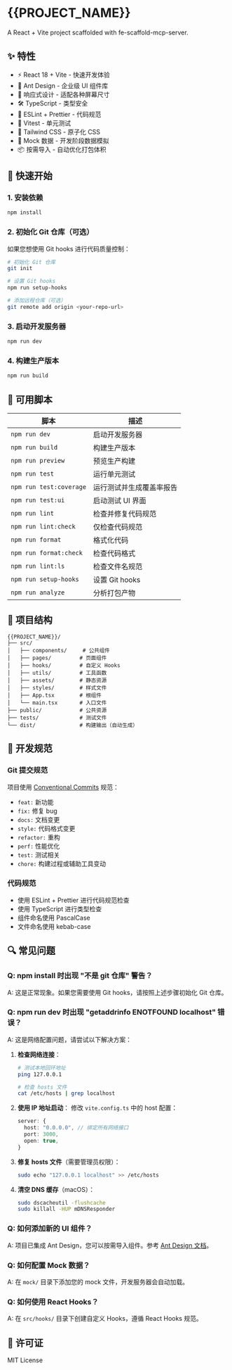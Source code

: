 # {{PROJECT_NAME}}

A React + Vite project scaffolded with fe-scaffold-mcp-server.

## ✨ 特性

- ⚡️ React 18 + Vite - 快速开发体验
- 🎨 Ant Design - 企业级 UI 组件库
- 📱 响应式设计 - 适配各种屏幕尺寸
- 🛠️ TypeScript - 类型安全
- 🎯 ESLint + Prettier - 代码规范
- 🧪 Vitest - 单元测试
- 🎨 Tailwind CSS - 原子化 CSS
- 🔄 Mock 数据 - 开发阶段数据模拟
- 📦 按需导入 - 自动优化打包体积

## 🚀 快速开始

### 1. 安装依赖

```bash
npm install
```

### 2. 初始化 Git 仓库（可选）

如果您想使用 Git hooks 进行代码质量控制：

```bash
# 初始化 Git 仓库
git init

# 设置 Git hooks
npm run setup-hooks

# 添加远程仓库（可选）
git remote add origin <your-repo-url>
```

### 3. 启动开发服务器

```bash
npm run dev
```

### 4. 构建生产版本

```bash
npm run build
```

## 📝 可用脚本

| 脚本 | 描述 |
|------|------|
| `npm run dev` | 启动开发服务器 |
| `npm run build` | 构建生产版本 |
| `npm run preview` | 预览生产构建 |
| `npm run test` | 运行单元测试 |
| `npm run test:coverage` | 运行测试并生成覆盖率报告 |
| `npm run test:ui` | 启动测试 UI 界面 |
| `npm run lint` | 检查并修复代码规范 |
| `npm run lint:check` | 仅检查代码规范 |
| `npm run format` | 格式化代码 |
| `npm run format:check` | 检查代码格式 |
| `npm run lint:ls` | 检查文件名规范 |
| `npm run setup-hooks` | 设置 Git hooks |
| `npm run analyze` | 分析打包产物 |

## 🔧 项目结构

```
{{PROJECT_NAME}}/
├── src/
│   ├── components/     # 公共组件
│   ├── pages/         # 页面组件
│   ├── hooks/         # 自定义 Hooks
│   ├── utils/         # 工具函数
│   ├── assets/        # 静态资源
│   ├── styles/        # 样式文件
│   ├── App.tsx        # 根组件
│   └── main.tsx       # 入口文件
├── public/            # 公共资源
├── tests/             # 测试文件
└── dist/              # 构建输出（自动生成）
```

## 🎯 开发规范

### Git 提交规范

项目使用 [Conventional Commits](https://www.conventionalcommits.org/) 规范：

- `feat:` 新功能
- `fix:` 修复 bug
- `docs:` 文档变更
- `style:` 代码格式变更
- `refactor:` 重构
- `perf:` 性能优化
- `test:` 测试相关
- `chore:` 构建过程或辅助工具变动

### 代码规范

- 使用 ESLint + Prettier 进行代码规范检查
- 使用 TypeScript 进行类型检查
- 组件命名使用 PascalCase
- 文件命名使用 kebab-case

## 🔍 常见问题

### Q: npm install 时出现 "不是 git 仓库" 警告？

A: 这是正常现象。如果您需要使用 Git hooks，请按照上述步骤初始化 Git 仓库。

### Q: npm run dev 时出现 "getaddrinfo ENOTFOUND localhost" 错误？

A: 这是网络配置问题，请尝试以下解决方案：

1. **检查网络连接**：
   ```bash
   # 测试本地回环地址
   ping 127.0.0.1
   
   # 检查 hosts 文件
   cat /etc/hosts | grep localhost
   ```

2. **使用 IP 地址启动**：
   修改 `vite.config.ts` 中的 host 配置：
   ```typescript
   server: {
     host: "0.0.0.0", // 绑定所有网络接口
     port: 3000,
     open: true,
   }
   ```

3. **修复 hosts 文件**（需要管理员权限）：
   ```bash
   sudo echo "127.0.0.1 localhost" >> /etc/hosts
   ```

4. **清空 DNS 缓存**（macOS）：
   ```bash
   sudo dscacheutil -flushcache
   sudo killall -HUP mDNSResponder
   ```

### Q: 如何添加新的 UI 组件？

A: 项目已集成 Ant Design，您可以按需导入组件。参考 [Ant Design 文档](https://ant.design/)。

### Q: 如何配置 Mock 数据？

A: 在 `mock/` 目录下添加您的 mock 文件，开发服务器会自动加载。

### Q: 如何使用 React Hooks？

A: 在 `src/hooks/` 目录下创建自定义 Hooks，遵循 React Hooks 规范。

## 📄 许可证

MIT License